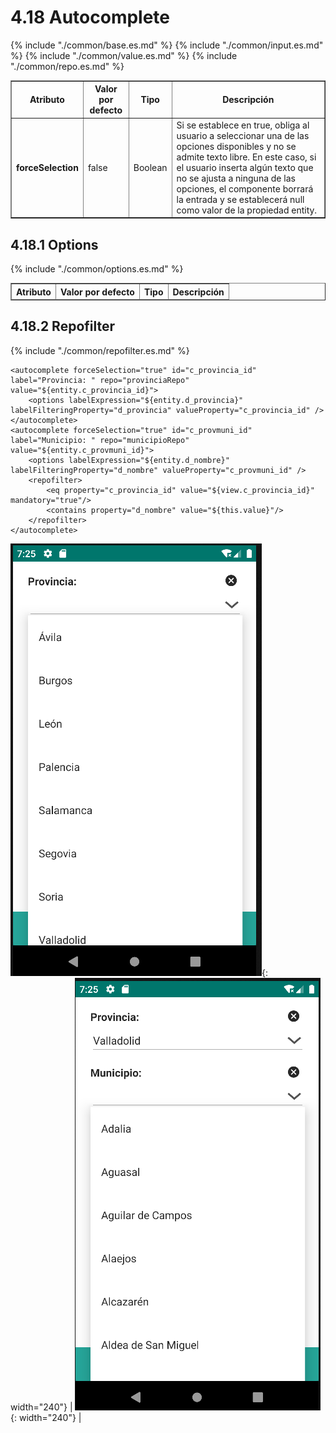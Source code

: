 # 4.18 Autocomplete
<table border="1">
    <thead>
        <tr>
            <th colspan="2">Atributo</th>
            <th>Valor por defecto</th>
            <th>Tipo</th>
            <th>Descripción</th>
         </tr>
    </thead>
    <tbody>
        {% include "./common/base.es.md" %}
        {% include "./common/input.es.md" %}
        {% include "./common/value.es.md" %}
        {% include "./common/repo.es.md" %}
    <tr>
        <td colspan="2"><strong>forceSelection</strong></td>
        <td>false</td>
        <td>Boolean</td>
        <td>Si se establece en true, obliga al usuario a seleccionar una de las opciones disponibles y no se admite texto libre. En este caso, si el usuario inserta algún texto que no se ajusta a ninguna de las opciones, el componente borrará la entrada y se establecerá null como valor de la propiedad entity.</td>
    </tr>
</tbody>
</table>

## 4.18.1 Options

<table border="1">
    <thead>
        <tr>
            <th colspan="2">Atributo</th>
            <th>Valor por defecto</th>
            <th>Tipo</th>
            <th>Descripción</th>
         </tr>
    </thead>
    <tbody>
        {% include "./common/options.es.md" %}
   </tbody>
</table>


## 4.18.2 Repofilter
{% include "./common/repofilter.es.md" %}

    <autocomplete forceSelection="true" id="c_provincia_id" label="Provincia: " repo="provinciaRepo" value="${entity.c_provincia_id}">
        <options labelExpression="${entity.d_provincia}" labelFilteringProperty="d_provincia" valueProperty="c_provincia_id" />
    </autocomplete>
    <autocomplete forceSelection="true" id="c_provmuni_id" label="Municipio: " repo="municipioRepo" value="${entity.c_provmuni_id}">
        <options labelExpression="${entity.d_nombre}" labelFilteringProperty="d_nombre" valueProperty="c_provmuni_id" />
        <repofilter>
            <eq property="c_provincia_id" value="${view.c_provincia_id}" mandatory="true"/>
            <contains property="d_nombre" value="${this.value}"/>
        </repofilter>
    </autocomplete>

![Imagen 1](../img/autocomplete1.png){: width="240"} | ![Imagen 2](../img/autocomplete2.png){: width="240"} |
